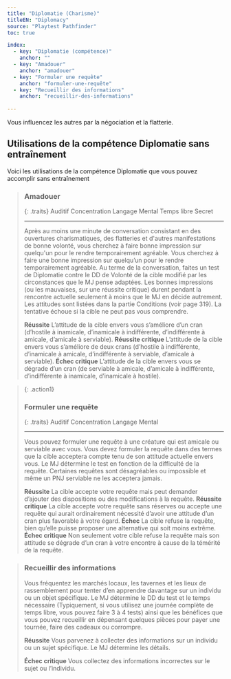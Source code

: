 ```yaml
---
title: "Diplomatie (Charisme)"
titleEN: "Diplomacy"
source: "Playtest Pathfinder"
toc: true

index:
  - key: "Diplomatie (compétence)"
    anchor: ""
  - key: "Amadouer"
    anchor: "amadouer"
  - key: "Formuler une requête"
    anchor: "formuler-une-requête"
  - key: "Recueillir des informations"
    anchor: "recueillir-des-informations"
  
---
```


Vous influencez les autres par la négociation et la flatterie.

## Utilisations de la compétence Diplomatie sans entraînement
Voici les utilisations de la compétence Diplomatie que vous pouvez accomplir sans entraînement

> ### Amadouer
>
> {: .traits}
> Auditif
> Concentration
> Langage
> Mental
> Temps libre
> Secret
> 
>---
>
> Après au moins une minute de conversation consistant en des ouvertures charismatiques, des flatteries et d'autres manifestations de bonne volonté, vous cherchez à faire bonne impression sur quelqu'un pour le rendre temporairement agréable.
> Vous cherchez à faire une bonne impression sur quelqu’un pour le rendre temporairement agréable. Au terme de la conversation, faites un test de Diplomatie contre le DD de Volonté de la cible modifié par les circonstances que le MJ pense adaptées.
> Les bonnes impressions (ou les mauvaises, sur une réussite critique) durent pendant la rencontre actuelle seulement à moins que le MJ en décide autrement.
> Les attitudes sont listées dans la partie Conditions (voir page 319). La tentative échoue si la cible ne peut pas vous comprendre.
>
> **Réussite** L’attitude de la cible envers vous s’améliore d’un cran (d’hostile à inamicale, d’inamicale à indifférente, d’indifférente à amicale, d’amicale à serviable).
> **Réussite critique** L’attitude de la cible envers vous s’améliore de deux crans (d’hostile à indifférente, d’inamicale à amicale, d’indifférente à serviable, d’amicale à serviable).
> **Échec critique** L’attitude de la cible envers vous se dégrade d’un cran (de serviable à amicale, d’amicale à indifférente, d’indifférente à inamicale, d’inamicale à hostile).

> {: .action1}
> ### Formuler une requête
>
> {: .traits}
> Auditif
> Concentration
> Langage
> Mental
>
> ---
> Vous pouvez formuler une requête à une créature qui est amicale ou serviable avec vous. Vous devez formuler la requête dans des termes que la cible acceptera compte tenu de son attitude actuelle envers vous. Le MJ détermine le test en fonction de la difficulté de la requête. Certaines requêtes sont désagréables ou impossible et même un PNJ serviable ne les acceptera jamais.
>
> **Réussite** La cible accepte votre requête mais peut demander d’ajouter des dispositions ou des modifications à la requête.
> **Réussite critique** La cible accepte votre requête sans réserves ou accepte une requête qui aurait ordinairement nécessité d’avoir une attitude d’un cran plus favorable à votre égard.
> **Échec** La cible refuse la requête, bien qu’elle puisse proposer une alternative qui soit moins extrême.
> **Échec critique** Non seulement votre cible refuse la requête mais son attitude se dégrade d’un cran à votre encontre à cause de la témérité de la requête.

> ### Recueillir des informations
> Vous fréquentez les marchés locaux, les tavernes et les lieux de rassemblement pour tenter d’en apprendre davantage sur un individu ou un objet spécifique.
> Le MJ détermine le DD du test et le temps nécessaire (Typiquement, si vous utilisez une journée complète de temps libre, vous pouvez faire 3 à 4 tests) ainsi que les bénéfices que vous pouvez recueillir en dépensant quelques pièces pour payer une tournée, faire des cadeaux ou corrompre.
>
> **Réussite** Vous parvenez à collecter des informations sur un individu ou un sujet spécifique. Le MJ détermine les détails.
>
> **Échec critique** Vous collectez des informations incorrectes sur le sujet ou l’individu.